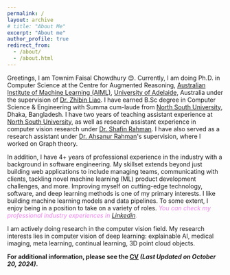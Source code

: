 ```yaml
---
permalink: /
layout: archive
# title: "About Me"
excerpt: "About me"
author_profile: true
redirect_from: 
  - /about/
  - /about.html
---
```


Greetings, I am Townim Faisal Chowdhury 😊. Currently, I am doing Ph.D. in Computer Science at the Centre for Augmented Reasoning, [Australian Institute of Machine Learning (AIML)](https://www.adelaide.edu.au/aiml/about-us), [University of Adelaide](https://www.adelaide.edu.au/), Australia under the supervision of [Dr. Zhibin Liao](https://researchers.adelaide.edu.au/profile/zhibin.liao). I have earned B.Sc degree in Computer Science & Engineering with Summa cum-laude from [North South University](http://www.northsouth.edu/), Dhaka, Bangladesh. I have two years of teaching assistant experience at [North South University](http://www.northsouth.edu/), as well as research assistant experience in computer vision research under [Dr. Shafin Rahman](https://scholar.google.com/citations?user=Pe8C-SUAAAAJ&hl=en). I have also served as a research assistant under [Dr. Ahsanur Rahman](https://sites.google.com/site/rahmanmahsanur)'s supervision, where I worked on Graph theory. 

In addition, I have 4+ years of professional experience in the industry with a background in software engineering. My skillset extends beyond just building web applications to include managing teams, communicating with clients, tackling novel machine learning (ML) product development challenges, and more. Improving myself on cutting-edge technology, software, and deep learning methods is one of my primary interests. I like building machine learning models and data pipelines. To some extent, I enjoy being in a position to take on a variety of roles. _<span style="color:violet">You can check my professional industry experiences in [Linkedin](https://www.linkedin.com/in/townim-faisal-chowdhury/).</span>_


I am actively doing research in the computer vision field. My research interests lies in computer vision of deep learning: explainable AI, medical imaging, meta learning, continual learning, 3D point cloud objects. 

**For additional information, please see the [CV](https://drive.google.com/file/d/1imV2NKStrdlXyBuCe2uPnwVwT2pd2UT6/view?usp=sharing) _(Last Updated on October 20, 2024)_.**